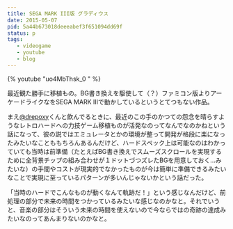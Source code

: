 ```yaml
---
title: SEGA MARK III版 グラディウス
date: 2015-05-07
pid: 5a44b673018deeeabef3f651094dd69f
status: p
tags:
   - videogame
   - youtube
   - blog
---
```


{% youtube "uo4MbThsk_0 " %}

最近観た勝手に移植もの。BG書き換えを駆使して（？）ファミコン版よりアーケードライクなをSEGA MARK IIIで動かしているというとてつもない作品。

まえ[@drepoxy][1]くんと飲んでるときに、最近のこの手のかつての怨念を晴らすようなレトロハードへの力技ゲーム移植ものが活発なのってなんでなのかねという話になって、彼の説ではエミュレータとかの環境が整って開発が格段に楽になったみたいなことももちろんあるんだけど、ハードスペック上は可能なのはわかっていても当時は前準備（たとえばBG書き換えでスムーズスクロールを実現するために全背景チップの組み合わせが１ドットづつズレたBGを用意しておく…みたいな）の手間やコストが現実的でなかったものが今は簡単に準備できるみたいなことで実現に至っているパターンが多いんじゃないかという話だった。

「当時のハードでこんなものが動くなんて軌跡だ！」という感じなんだけど、前処理の部分で未来の時間をつかっているみたいな感じなのかなと。それでいうと、音楽の部分はそういう未来の時間を使えないので今ならではの奇跡の達成みたいなのってあんまりないのかなと。

[1]:	https://twitter.com/drepoxy